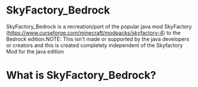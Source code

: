 # SkyFactory_Bedrock
SkyFactory_Bedrock is a recreation/port of the popular java mod SkyFactory (https://www.curseforge.com/minecraft/modpacks/skyfactory-4) to the Bedrock edition.NOTE: This isn't made or supported by the java developers or creators and this is created completely independent of the Skyfactory Mod for the java edition
# What is SkyFactory_Bedrock?
